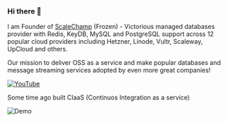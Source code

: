 ### Hi there 👋

I am Founder of [ScaleChamp](https://www.scalechamp.com) (Frozen) - Victorious managed databases provider with Redis, KeyDB, MySQL and PostgreSQL support across 12 popular cloud providers including Hetzner, Linode, Vultr, Scaleway, UpCloud and others.

Our mission to deliver OSS as a service and make popular databases and message streaming services adopted by even more great companies!

[![YouTube](http://img.youtube.com/vi/eN8nYMaunsU/0.jpg)](http://www.youtube.com/watch?v=eN8nYMaunsU "Demo")

Some time ago built CIaaS (Continuos Integration as a service)

![Demo](https://raw.github.com/fortress-shell/fortress-shell/master/demo.gif)
